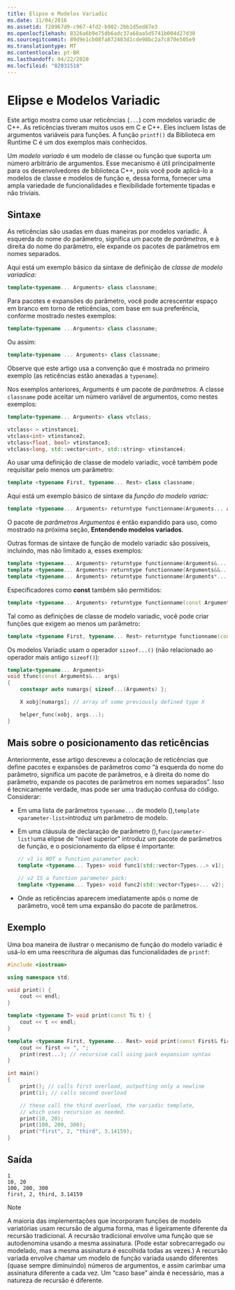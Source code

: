 ```yaml
---
title: Elipse e Modelos Variadic
ms.date: 11/04/2016
ms.assetid: f20967d9-c967-4fd2-b902-2bb1d5ed87e3
ms.openlocfilehash: 8326a6b9e75db6adc37a68aa5d5741b004d27d30
ms.sourcegitcommit: 89d9e1cb08fa872483d1cde98bc2a7c870e505e9
ms.translationtype: MT
ms.contentlocale: pt-BR
ms.lasthandoff: 04/22/2020
ms.locfileid: "82031518"
---
```

# <a name="ellipsis-and-variadic-templates"></a>Elipse e Modelos Variadic

Este artigo mostra como usar reticências (`...`) com modelos variadic de C++. As reticências tiveram muitos usos em C e C++. Eles incluem listas de argumentos variáveis para funções. A função `printf()` da Biblioteca em Runtime C é um dos exemplos mais conhecidos.

Um *modelo variado* é um modelo de classe ou função que suporta um número arbitrário de argumentos. Esse mecanismo é útil principalmente para os desenvolvedores de biblioteca C++, pois você pode aplicá-lo a modelos de classe e modelos de função e, dessa forma, fornecer uma ampla variedade de funcionalidades e flexibilidade fortemente tipadas e não triviais.

## <a name="syntax"></a>Sintaxe

As reticências são usadas em duas maneiras por modelos variadic. À esquerda do nome do parâmetro, significa um pacote de *parâmetros*, e à direita do nome do parâmetro, ele expande os pacotes de parâmetros em nomes separados.

Aqui está um exemplo básico da sintaxe de definição de *classe de modelo variadica:*

```cpp
template<typename... Arguments> class classname;
```

Para pacotes e expansões do parâmetro, você pode acrescentar espaço em branco em torno de reticências, com base em sua preferência, conforme mostrado nestes exemplos:

```cpp
template<typename ...Arguments> class classname;
```

Ou assim:

```cpp
template<typename ... Arguments> class classname;
```

Observe que este artigo usa a convenção que é mostrada no primeiro exemplo (as reticências estão anexadas a `typename`).

Nos exemplos anteriores, Arguments é um pacote de *parâmetros.* A classe `classname` pode aceitar um número variável de argumentos, como nestes exemplos:

```cpp
template<typename... Arguments> class vtclass;

vtclass< > vtinstance1;
vtclass<int> vtinstance2;
vtclass<float, bool> vtinstance3;
vtclass<long, std::vector<int>, std::string> vtinstance4;
```

Ao usar uma definição de classe de modelo variadic, você também pode requisitar pelo menos um parâmetro:

```cpp
template <typename First, typename... Rest> class classname;
```

Aqui está um exemplo básico de sintaxe da *função do modelo variac:*

```cpp
template <typename... Arguments> returntype functionname(Arguments... args);
```

O pacote de *parâmetros Argumentos* é então expandido para uso, como mostrado na próxima seção, **Entendendo modelos variados**.

Outras formas de sintaxe de função de modelo variadic são possíveis, incluindo, mas não limitado a, esses exemplos:

```cpp
template <typename... Arguments> returntype functionname(Arguments&... args);
template <typename... Arguments> returntype functionname(Arguments&&... args);
template <typename... Arguments> returntype functionname(Arguments*... args);
```

Especificadores como **const** também são permitidos:

```cpp
template <typename... Arguments> returntype functionname(const Arguments&... args);
```

Tal como as definições de classe de modelo variadic, você pode criar funções que exigem ao menos um parâmetro:

```cpp
template <typename First, typename... Rest> returntype functionname(const First& first, const Rest&... args);
```

Os modelos Variadic usam o operador `sizeof...()` (não relacionado ao operador mais antigo `sizeof()`):

```cpp
template<typename... Arguments>
void tfunc(const Arguments&... args)
{
    constexpr auto numargs{ sizeof...(Arguments) };

    X xobj[numargs]; // array of some previously defined type X

    helper_func(xobj, args...);
}
```

## <a name="more-about-ellipsis-placement"></a>Mais sobre o posicionamento das reticências

Anteriormente, esse artigo descreveu a colocação de reticências que define pacotes e expansões de parâmetros como “à esquerda do nome do parâmetro, significa um pacote de parâmetros, e à direita do nome do parâmetro, expande os pacotes de parâmetros em nomes separados”. Isso é tecnicamente verdade, mas pode ser uma tradução confusa do código. Considerar:

- Em uma lista de parâmetros `typename...` de modelo (),`template <parameter-list>`introduz um parâmetro de modelo.

- Em uma cláusula de declaração de parâmetro (),`func(parameter-list)`uma elipse de "nível superior" introduz um pacote de parâmetros de função, e o posicionamento da elipse é importante:

    ```cpp
    // v1 is NOT a function parameter pack:
    template <typename... Types> void func1(std::vector<Types...> v1);

    // v2 IS a function parameter pack:
    template <typename... Types> void func2(std::vector<Types>... v2);
    ```

- Onde as reticências aparecem imediatamente após o nome de parâmetro, você tem uma expansão do pacote de parâmetros.

## <a name="example"></a>Exemplo

Uma boa maneira de ilustrar o mecanismo de função do modelo variadic é usá-lo em uma reescritura de algumas das funcionalidades de `printf`:

```cpp
#include <iostream>

using namespace std;

void print() {
    cout << endl;
}

template <typename T> void print(const T& t) {
    cout << t << endl;
}

template <typename First, typename... Rest> void print(const First& first, const Rest&... rest) {
    cout << first << ", ";
    print(rest...); // recursive call using pack expansion syntax
}

int main()
{
    print(); // calls first overload, outputting only a newline
    print(1); // calls second overload

    // these call the third overload, the variadic template,
    // which uses recursion as needed.
    print(10, 20);
    print(100, 200, 300);
    print("first", 2, "third", 3.14159);
}
```

## <a name="output"></a>Saída

```Output
1
10, 20
100, 200, 300
first, 2, third, 3.14159
```

> [!NOTE]
> A maioria das implementações que incorporam funções de modelo variatórias usam recursão de alguma forma, mas é ligeiramente diferente da recursão tradicional.  A recursão tradicional envolve uma função que se autodenomina usando a mesma assinatura. (Pode estar sobrecarregado ou modelado, mas a mesma assinatura é escolhida todas as vezes.) A recursão variada envolve chamar um modelo de função variada usando diferentes (quase sempre diminuindo) números de argumentos, e assim carimbar uma assinatura diferente a cada vez. Um “caso base” ainda é necessário, mas a natureza de recursão é diferente.

